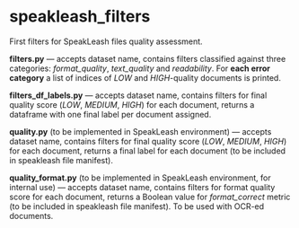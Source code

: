 # speakleash_filters

First filters for SpeakLeash files quality assessment. 


**filters.py** — accepts dataset name, contains filters classified against three categories: *format_quality*, *text_quality* and *readability*. For **each error category** a list of indices of *LOW* and *HIGH*-quality documents is printed.

**filters_df_labels.py** — accepts dataset name, contains filters for final quality score (*LOW*, *MEDIUM*, *HIGH*) for each document, returns a dataframe with one final label per document assigned.

**quality.py** (to be implemented in SpeakLeash environment) — accepts dataset name, contains filters for final quality score (*LOW*, *MEDIUM*, *HIGH*) for each document, returns a final label for each document (to be included in speakleash file manifest).

**quality_format.py** (to be implemented in SpeakLeash environment, for internal use) — accepts dataset name, contains filters for format quality score for each document, returns a Boolean value for *format_correct* metric (to be included in speakleash file manifest). To be used with OCR-ed documents.
